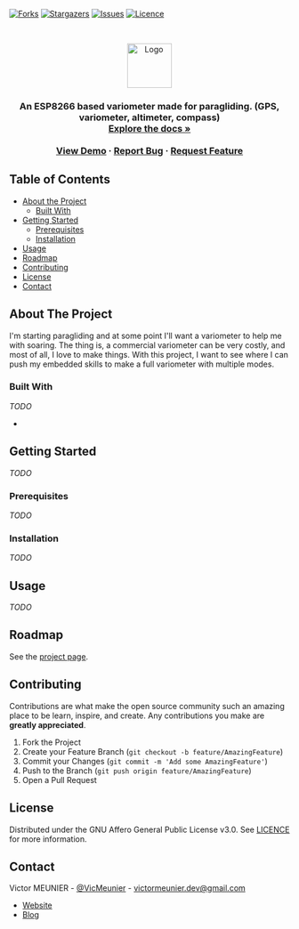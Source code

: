 <!-- PROJECT SHIELDS -->
<!--
*** I'm using markdown "reference style" links for readability.
*** Reference links are enclosed in brackets [ ] instead of parentheses ( ).
*** See the bottom of this document for the declaration of the reference variables
*** for contributors-url, forks-url, etc. This is an optional, concise syntax you may use.
*** https://www.markdownguide.org/basic-syntax/#reference-style-links
-->
<!--[![Contributors][contributors-shield]][contributors-url]-->
[![Forks][forks-shield]][forks-url]
[![Stargazers][stars-shield]][stars-url]
[![Issues][issues-shield]][issues-url]
[![Licence][license-shield]][license-url]



<!-- PROJECT LOGO -->
<br />
<p align="center">
  <a href="https://github.com/MrEliptik/variometer">
    <img src="" alt="Logo" width="80" height="80">
  </a>

  <h3 align="center"Variometer</h3>

  <p align="center">
   An ESP8266 based variometer made for paragliding. (GPS, variometer, altimeter, compass)
    <br />
    <a href="https://github.com/othneildrew/Best-README-Template"><strong>Explore the docs »</strong></a>
    <br />
    <br />
    <a href="">View Demo</a>
    ·
    <a href="https://github.com/MrEliptik/variometer/issues">Report Bug</a>
    ·
    <a href="https://github.com/MrEliptik/variometer/issues">Request Feature</a>
  </p>
</p>


<!-- TABLE OF CONTENTS -->
## Table of Contents

* [About the Project](#about-the-project)
  * [Built With](#built-with)
* [Getting Started](#getting-started)
  * [Prerequisites](#prerequisites)
  * [Installation](#installation)
* [Usage](#usage)
* [Roadmap](#roadmap)
* [Contributing](#contributing)
* [License](#license)
* [Contact](#contact)


<!-- ABOUT THE PROJECT -->
## About The Project

I'm starting paragliding and at some point I'll want a variometer to help me with soaring. The thing is, a commercial variometer can be very costly, and most of all, I love to make things. With this project, I want to see where I can push my embedded skills to make a full variometer with multiple modes. 

### Built With

*TODO*
* []()


<!-- GETTING STARTED -->
## Getting Started

*TODO*

### Prerequisites

*TODO*

### Installation

*TODO*


<!-- USAGE EXAMPLES -->
## Usage

*TODO*

<!-- ROADMAP -->
## Roadmap

See the [project page](https://github.com/MrEliptik/variometer/projects).


<!-- CONTRIBUTING -->
## Contributing

Contributions are what make the open source community such an amazing place to be learn, inspire, and create. Any contributions you make are **greatly appreciated**.

1. Fork the Project
2. Create your Feature Branch (`git checkout -b feature/AmazingFeature`)
3. Commit your Changes (`git commit -m 'Add some AmazingFeature'`)
4. Push to the Branch (`git push origin feature/AmazingFeature`)
5. Open a Pull Request


<!-- LICENSE -->
## License

Distributed under the GNU Affero General Public License v3.0. See [LICENCE](LICENCE) for more information.

<!-- CONTACT -->
## Contact

Victor MEUNIER - [@VicMeunier](https://twitter.com/VicMeunier) - victormeunier.dev@gmail.com

- [Website](https://www.victormeunier.com)
- [Blog](https://blog.victormeunier.com)


<!-- MARKDOWN LINKS & IMAGES -->
<!-- https://www.markdownguide.org/basic-syntax/#reference-style-links -->
[contributors-shield]: https://img.shields.io/github/contributors/MrEliptik/variomete.svg?style=flat-square
[contributors-url]: https://github.com/MrEliptik/variometer/graphs/contributors
[forks-shield]: https://img.shields.io/github/forks/MrEliptik/variometer
[forks-url]: https://github.com/MrEliptik/variometer/network/members
[stars-shield]: https://img.shields.io/github/stars/MrEliptik/variometer
[stars-url]: https://github.com/MrEliptik/variometer/stargazers
[issues-shield]: 	https://img.shields.io/github/issues/MrEliptik/variometer
[issues-url]: https://github.com/MrEliptik/variometer/issues
[license-shield]: https://img.shields.io/github/license/MrEliptik/variometer
[license-url]: https://github.com/MrEliptik/variometer/blob/main/LICENSE
